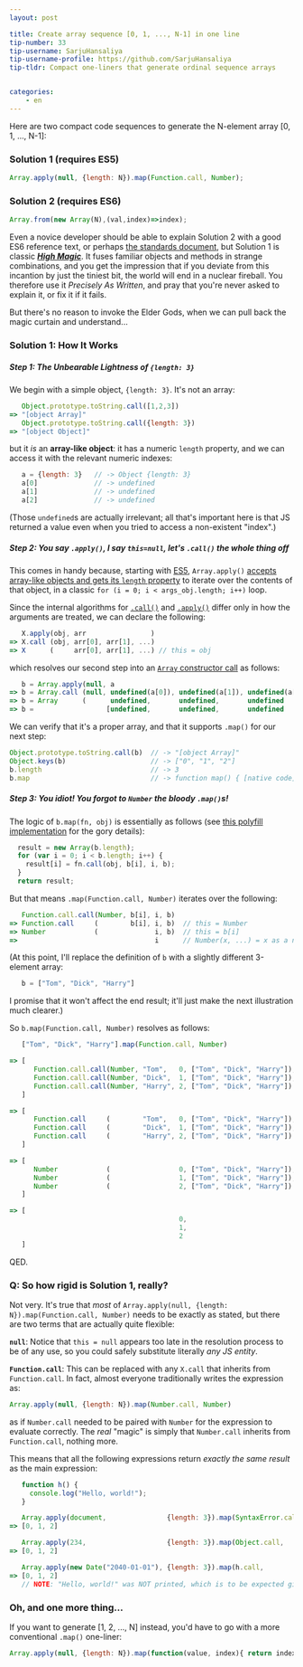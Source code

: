 ```yaml
---
layout: post

title: Create array sequence [0, 1, ..., N-1] in one line
tip-number: 33
tip-username: SarjuHansaliya
tip-username-profile: https://github.com/SarjuHansaliya
tip-tldr: Compact one-liners that generate ordinal sequence arrays


categories:
    - en
---
```


Here are two compact code sequences to generate the N-element array [0, 1, ..., N-1]:

### Solution 1 (requires ES5)
```js
Array.apply(null, {length: N}).map(Function.call, Number);
```
### Solution 2 (requires ES6)
```js
Array.from(new Array(N),(val,index)=>index);
```

Even a novice developer should be able to explain Solution 2 with a good ES6 reference text, or perhaps [the standards document](http://www.ecma-international.org/ecma-262/6.0/), but Solution 1 is classic [**_High Magic_**](https://en.wikipedia.org/wiki/Ceremonial_magic). It fuses familiar objects and methods in strange combinations, and you get the impression that if you deviate from this incantion by just the tiniest bit, the world will end in a nuclear fireball. You therefore use it _Precisely As Written_, and pray that you're never asked to explain it, or fix it if it fails.

But there's no reason to invoke the Elder Gods, when we can pull back the magic curtain and understand...

### Solution 1: How It Works

##### Step 1: The Unbearable Lightness of `{length: 3}`

We begin with a simple object, `{length: 3}`. It's not an array:
```js
   Object.prototype.toString.call([1,2,3])
=> "[object Array]"
   Object.prototype.toString.call({length: 3})
=> "[object Object]"
```
but it _is_ an **array-like object**: it has a numeric `length` property, and we can access it with the relevant numeric indexes:
```js
   a = {length: 3}   // -> Object {length: 3}
   a[0]              // -> undefined
   a[1]              // -> undefined
   a[2]              // -> undefined
```
(Those `undefined`s are actually irrelevant; all that's important here is that JS returned a value even when you tried to access a non-existent "index".)

##### Step 2: You say `.apply()`, I say `this=null`, let's `.call()` the whole thing off

This comes in handy because, starting with [ES5](https://es5.github.io/multi.html), `Array.apply()` [accepts array-like objects and gets its `length` property](https://es5.github.io/x15.3.html#x15.3.4.3) to iterate over the contents of that object, in a classic `for (i = 0; i < args_obj.length; i++)` loop.

Since the internal algorithms for [`.call()`](https://es5.github.io/x15.3.html#x15.3.4.4) and [`.apply()`](https://es5.github.io/x15.3.html#x15.3.4.3) differ only in how the arguments are treated, we can declare the following:
```js
   X.apply(obj, arr                )
=> X.call (obj, arr[0], arr[1], ...)
=> X      (     arr[0], arr[1], ...) // this = obj
```
which resolves our second step into an [`Array` constructor call](https://es5.github.io/x15.4.html#x15.4.1) as follows:
```js
   b = Array.apply(null, a                                                )
=> b = Array.call (null, undefined(a[0]), undefined(a[1]), undefined(a[2]))
=> b = Array      (      undefined,       undefined,       undefined      )   // this = null
=> b =                  [undefined,       undefined,       undefined      ]
```
We can verify that it's a proper array, and that it supports `.map()` for our next step:
```js
Object.prototype.toString.call(b)  // -> "[object Array]"
Object.keys(b)                     // -> ["0", "1", "2"]
b.length                           // -> 3
b.map                              // -> function map() { [native code] }
```

##### Step 3: You idiot! You forgot to `Number` the bloody `.map()`s!

The logic of `b.map(fn, obj)` is essentially as follows (see [this polyfill implementation](https://developer.mozilla.org/en-US/docs/Web/JavaScript/Reference/Global_Objects/Array/map#Polyfill) for the gory details):
```js
  result = new Array(b.length);
  for (var i = 0; i < b.length; i++) {
    result[i] = fn.call(obj, b[i], i, b);
  }
  return result;
```
But that means `.map(Function.call, Number)` iterates over the following:
```js
   Function.call.call(Number, b[i], i, b)
=> Function.call     (        b[i], i, b)  // this = Number
=> Number            (              i, b)  // this = b[i]
=>                                  i      // Number(x, ...) = x as a number
```
(At this point, I'll replace the definition of `b` with a slightly different 3-element array:
```js
   b = ["Tom", "Dick", "Harry"]
```
I promise that it won't affect the end result; it'll just make the next illustration much clearer.)

So `b.map(Function.call, Number)` resolves as follows:
```js
   ["Tom", "Dick", "Harry"].map(Function.call, Number)

=> [
      Function.call.call(Number, "Tom",   0, ["Tom", "Dick", "Harry"]),
      Function.call.call(Number, "Dick",  1, ["Tom", "Dick", "Harry"]),
      Function.call.call(Number, "Harry", 2, ["Tom", "Dick", "Harry"])
   ]

=> [
      Function.call     (        "Tom",   0, ["Tom", "Dick", "Harry"]),  // this = Number
      Function.call     (        "Dick",  1, ["Tom", "Dick", "Harry"]),  // this = Number
      Function.call     (        "Harry", 2, ["Tom", "Dick", "Harry"])   // this = Number
   ]

=> [
      Number            (                 0, ["Tom", "Dick", "Harry"]),  // this = "Tom"
      Number            (                 1, ["Tom", "Dick", "Harry"]),  // this = "Dick"
      Number            (                 2, ["Tom", "Dick", "Harry"])   // this = "Harry"
   ]

=> [
                                          0,
                                          1,
                                          2
   ]
```

QED.

### Q: So how rigid is Solution 1, really?

Not very. It's true that _most_ of `Array.apply(null, {length: N}).map(Function.call, Number)` needs to be exactly as stated, but there are two terms that are actually quite flexible:

**`null`**: Notice that `this = null` appears too late in the resolution process to be of any use, so you could safely substitute literally _any JS entity_.

**`Function.call`**: This can be replaced with any `X.call` that inherits from `Function.call`. In fact, almost everyone traditionally writes the expression as:
```js
Array.apply(null, {length: N}).map(Number.call, Number)
```
as if `Number.call` needed to be paired with `Number` for the expression to evaluate correctly. The _real_ "magic" is simply that `Number.call` inherits from `Function.call`, nothing more.

This means that all the following expressions return _exactly the same result_ as the main expression:
```js
   function h() {
     console.log("Hello, world!");
   }

   Array.apply(document,               {length: 3}).map(SyntaxError.call, Number)
=> [0, 1, 2]

   Array.apply(234,                    {length: 3}).map(Object.call,      Number)
=> [0, 1, 2]

   Array.apply(new Date("2040-01-01"), {length: 3}).map(h.call,           Number)
=> [0, 1, 2]
   // NOTE: "Hello, world!" was NOT printed, which is to be expected given the resolution process in Step 3.
```

### Oh, and one more thing...

If you want to generate [1, 2, ..., N] instead, you'd have to go with a more conventional `.map()` one-liner:
```js
Array.apply(null, {length: N}).map(function(value, index){ return index+1; });
```

